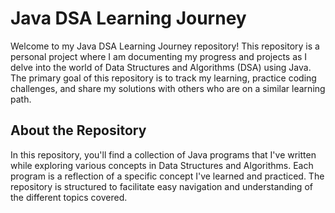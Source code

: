 # Java DSA Learning Journey
Welcome to my Java DSA Learning Journey repository! This repository is a personal project where I am documenting my progress and projects as I delve into the world of Data Structures and Algorithms (DSA) using Java. The primary goal of this repository is to track my learning, practice coding challenges, and share my solutions with others who are on a similar learning path.

## About the Repository
In this repository, you'll find a collection of Java programs that I've written while exploring various concepts in Data Structures and Algorithms. Each program is a reflection of a specific concept I've learned and practiced. The repository is structured to facilitate easy navigation and understanding of the different topics covered.
